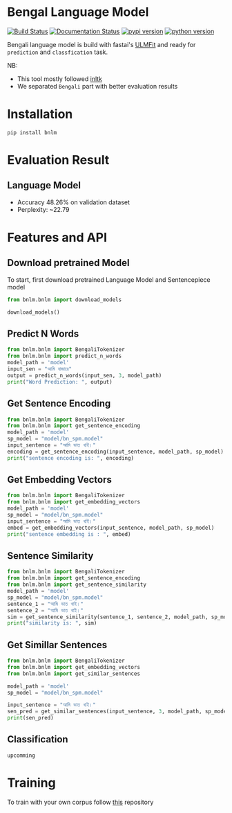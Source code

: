 # Bengal Language Model
[![Build Status](https://travis-ci.org/sagorbrur/bnlm.svg?branch=master)](https://travis-ci.org/sagorbrur/bnlm)
[![Documentation Status](https://readthedocs.org/projects/bnlm/badge/?version=latest)](https://bnlm.readthedocs.io/en/latest/?badge=latest)
[![pypi version](https://img.shields.io/pypi/v/bnlm)](https://pypi.org/project/bnlm/)
[![python version](https://img.shields.io/badge/python-3.6%7C3.7-brightgreen)](https://pypi.org/project/bnlm/)


Bengali language model is build with fastai's [ULMFit](https://arxiv.org/abs/1801.06146) and ready for `prediction` and `classfication` task.


NB: 
* This tool mostly followed [inltk](https://github.com/goru001/inltk)
* We separated `Bengali` part with better evaluation results

# Installation

`pip install bnlm`


# Evaluation Result

## Language Model
* Accuracy 48.26% on validation dataset
* Perplexity: ~22.79


# Features and API

## Download pretrained Model
To start, first download pretrained Language Model and Sentencepiece model

```py
from bnlm.bnlm import download_models

download_models()

```
## Predict N Words
```py
from bnlm.bnlm import BengaliTokenizer
from bnlm.bnlm import predict_n_words
model_path = 'model'
input_sen = "আমি বাজারে"
output = predict_n_words(input_sen, 3, model_path)
print("Word Prediction: ", output)

```

## Get Sentence Encoding
```py
from bnlm.bnlm import BengaliTokenizer
from bnlm.bnlm import get_sentence_encoding
model_path = 'model'
sp_model = "model/bn_spm.model"
input_sentence = "আমি ভাত খাই।"
encoding = get_sentence_encoding(input_sentence, model_path, sp_model)
print("sentence encoding is: ", encoding)

```

## Get Embedding Vectors
```py
from bnlm.bnlm import BengaliTokenizer
from bnlm.bnlm import get_embedding_vectors
model_path = 'model'
sp_model = "model/bn_spm.model"
input_sentence = "আমি ভাত খাই।"
embed = get_embedding_vectors(input_sentence, model_path, sp_model)
print("sentence embedding is : ", embed)


```


## Sentence Similarity
```py
from bnlm.bnlm import BengaliTokenizer
from bnlm.bnlm import get_sentence_encoding
from bnlm.bnlm import get_sentence_similarity
model_path = 'model'
sp_model = "model/bn_spm.model"
sentence_1 = "আমি ভাত খাই।"
sentence_2 = "আমি ভাত খাই।"
sim = get_sentence_similarity(sentence_1, sentence_2, model_path, sp_model)
print("similarity is: ", sim)

```

## Get Simillar Sentences
```py
from bnlm.bnlm import BengaliTokenizer
from bnlm.bnlm import get_embedding_vectors
from bnlm.bnlm import get_similar_sentences

model_path = 'model'
sp_model = "model/bn_spm.model"

input_sentence = "আমি ভাত খাই।"
sen_pred = get_similar_sentences(input_sentence, 3, model_path, sp_model)
print(sen_pred)


```


## Classification
```upcomming```

# Training
To train with your own corpus follow [this](https://github.com/sagorbrur/Bengali-Language-Model) repository
